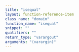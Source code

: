 ```yaml
---
title: "isequal"
layout: function-reference-item
class_name: "domain"
function_name: "isequal"
snippet: ""
qualifiers: ""
return_type: "varargout"
arguments: "(varargin)"
---
```


<pre class="help-text"></pre>